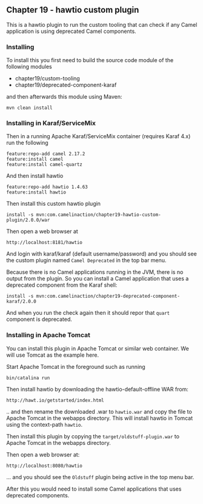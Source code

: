 Chapter 19 - hawtio custom plugin
---------------------------------

This is a hawtio plugin to run the custom tooling that can check if any Camel application
is using deprecated Camel components.

### Installing

To install this you first need to build the source code module of the following modules

 - chapter19/custom-tooling
 - chapter19/deprecated-component-karaf

and then afterwards this module using Maven:

    mvn clean install

### Installing in Karaf/ServiceMix

Then in a running Apache Karaf/ServiceMix container (requires Karaf 4.x) run the following

    feature:repo-add camel 2.17.2
    feature:install camel
    feature:install camel-quartz

And then install hawtio

    feature:repo-add hawtio 1.4.63
    feature:install hawtio

Then install this custom hawtio plugin

    install -s mvn:com.camelinaction/chapter19-hawtio-custom-plugin/2.0.0/war

Then open a web browser at

    http://localhost:8181/hawtio

And login with karaf/karaf (default username/password) and you should see the custom plugin
named `Camel Deprecated` in the top bar menu.

Because there is no Camel applications running in the JVM, there is no output from the plugin.
So you can install a Camel application that uses a deprecated component from the Karaf shell:

    install -s mvn:com.camelinaction/chapter19-deprecated-component-karaf/2.0.0

And when you run the check again then it should repor that `quart` component is deprecated.


### Installing in Apache Tomcat

You can install this plugin in Apache Tomcat or similar web container.
We will use Tomcat as the example here.

Start Apache Tomcat in the foreground such as running

    bin/catalina run

Then install hawtio by downloading the hawtio-default-offline WAR from:

    http://hawt.io/getstarted/index.html

.. and then rename the downloaded .war to `hawtio.war` and copy the file to Apache Tomcat
in the webapps directory. This will install hawtio in Tomcat using the context-path `hawtio`.

Then install this plugin by copying the `target/oldstuff-plugin.war` to Apache Tomcat
in the webapps directory.

Then open a web browser at:

    http://localhost:8080/hawtio

... and you should see the `Oldstuff` plugin being active in the top menu bar.

After this you would need to install some Camel applications that uses deprecated components.

